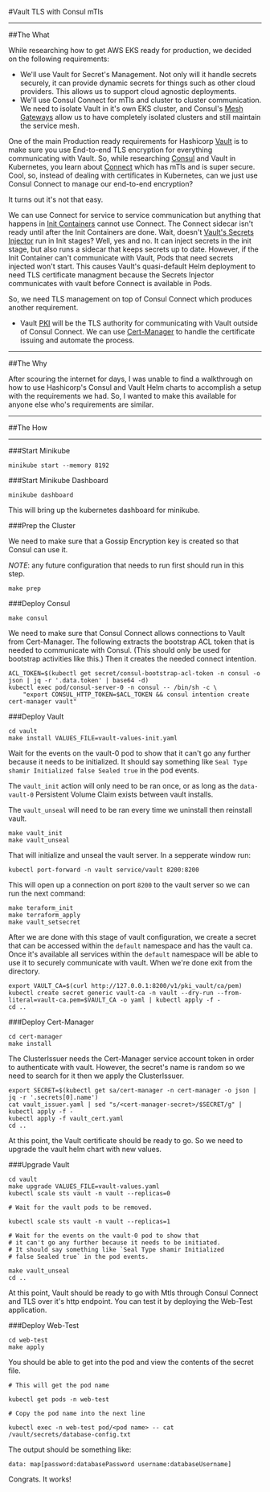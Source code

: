 #Vault TLS with Consul mTls

---

##The What

While researching how to get AWS EKS ready for production, we decided on the following requirements:

- We'll use Vault for Secret's Management.  Not only will it handle secrets securely, it can provide dynamic secrets for things such as other cloud providers.  This allows us to support cloud agnostic deployments.
- We'll use Consul Connect for mTls and cluster to cluster communication.  We need to isolate Vault in it's own EKS cluster, and Consul's [Mesh Gateways](https://www.consul.io/docs/connect/mesh_gateway) allow us to have completely isolated clusters and still maintain the service mesh.

One of the main Production ready requirements for Hashicorp [Vault](https://www.vaultproject.io/) is to make sure you use End-to-end TLS encryption for everything communicating with Vault.  So, while researching [Consul](https://consul.io) and Vault in Kubernetes, you learn about [Connect](https://www.consul.io/docs/connect) which has mTls and is super secure.  Cool, so, instead of dealing with certificates in Kubernetes, can we just use Consul Connect to manage our end-to-end encryption?

It turns out it's not that easy.

We can use Connect for service to service communication but anything that happens in [Init Containers](https://kubernetes.io/docs/concepts/workloads/pods/init-containers/) cannot use Connect.  The Connect sidecar isn't ready until after the Init Containers are done.  Wait, doesn't [Vault's Secrets Injector](https://www.vaultproject.io/docs/platform/k8s/injector) run in Init stages?  Well, yes and no.  It can inject secrets in the init stage, but also runs a sidecar that keeps secrets up to date.  However, if the Init Container can't communicate with Vault, Pods that need secrets injected won't start.  This causes Vault's quasi-default Helm deployment to need TLS certificate managment because the Secrets Injector communicates with vault before Connect is available in Pods.

So, we need TLS management on top of Consul Connect which produces another requirement.

- Vault [PKI](https://www.vaultproject.io/docs/secrets/pki) will be the TLS authority for communicating with Vault outside of Consul Connect.  We can use [Cert-Manager](https://cert-manager.io/) to handle the certificate issuing and automate the process.

---

##The Why

After scouring the internet for days, I was unable to find a walkthrough on how to use Hashicorp's Consul and Vault Helm charts to accomplish a setup with the requirements we had.  So, I wanted to make this available for anyone else who's requirements are similar.

---

##The How

---

###Start Minikube

```
minikube start --memory 8192
```

###Start Minikube Dashboard

```
minikube dashboard
```

This will bring up the kubernetes dashboard for minikube.

###Prep the Cluster

We need to make sure that a Gossip Encryption key is created so that Consul can use it.

*NOTE*: any future configuration that needs to run first should run in this step.

```
make prep
```

###Deploy Consul

```
make consul
```

We need to make sure that Consul Connect allows connections to Vault from Cert-Manager. The following extracts the bootstrap ACL token that is needed to communicate with Consul.  (This should only be used for bootstrap activities like this.)  Then it creates the needed connect intention.

```
ACL_TOKEN=$(kubectl get secret/consul-bootstrap-acl-token -n consul -o json | jq -r '.data.token' | base64 -d)
kubectl exec pod/consul-server-0 -n consul -- /bin/sh -c \
    "export CONSUL_HTTP_TOKEN=$ACL_TOKEN && consul intention create cert-manager vault"
```

###Deploy Vault

```
cd vault
make install VALUES_FILE=vault-values-init.yaml
```

Wait for the events on the vault-0 pod to show that it can't go any further because it needs to be initialized. It should say something like `Seal Type shamir Initialized false Sealed true` in the pod events.

The `vault_init` action will only need to be ran once, or as long as the `data-vault-0` Persistent Volume Claim exists between vault installs.

The `vault_unseal` will need to be ran every time we uninstall then reinstall vault.

```
make vault_init
make vault_unseal
```

That will initialize and unseal the vault server.  In a sepperate window run:

```
kubectl port-forward -n vault service/vault 8200:8200
```

This will open up a connection on port `8200` to the vault server so we can run the next command:

```
make teraform_init
make terraform_apply
make vault_setsecret
```

After we are done with this stage of vault configuration, we create a secret that can be accessed within the `default` namespace and has the vault ca.  Once it's available all services within the `default` namespace will be able to use it to securely communicate with vault.  When we're done exit from the directory.

```
export VAULT_CA=$(curl http://127.0.0.1:8200/v1/pki_vault/ca/pem)
kubectl create secret generic vault-ca -n vault --dry-run --from-literal=vault-ca.pem=$VAULT_CA -o yaml | kubectl apply -f -
cd ..
```

###Deploy Cert-Manager

```
cd cert-manager
make install
```

The ClusterIssuer needs the Cert-Manager service account token in order to authenticate with vault. However, the secret's name is random so we need to search for it then we apply the ClusterIssuer.

```
export SECRET=$(kubectl get sa/cert-manager -n cert-manager -o json | jq -r '.secrets[0].name')
cat vault_issuer.yaml | sed "s/<cert-manager-secret>/$SECRET/g" | kubectl apply -f -
kubectl apply -f vault_cert.yaml
cd ..
```

At this point, the Vault certificate should be ready to go. So we need to upgrade the vault helm chart with new values.

###Upgrade Vault

```
cd vault
make upgrade VALUES_FILE=vault-values.yaml
kubectl scale sts vault -n vault --replicas=0

# Wait for the vault pods to be removed.

kubectl scale sts vault -n vault --replicas=1

# Wait for the events on the vault-0 pod to show that 
# it can't go any further because it needs to be initiated.  
# It should say something like `Seal Type shamir Initialized 
# false Sealed true` in the pod events.

make vault_unseal
cd ..
```

At this point, Vault should be ready to go with Mtls through Consul Connect and TLS over it's http endpoint. You can test it by deploying the Web-Test application.

###Deploy Web-Test

```
cd web-test
make apply
```

You should be able to get into the pod and view the contents of the secret file.

```
# This will get the pod name

kubectl get pods -n web-test

# Copy the pod name into the next line

kubectl exec -n web-test pod/<pod name> -- cat /vault/secrets/database-config.txt
```

The output should be something like:

```
data: map[password:databasePassword username:databaseUsername]
```

Congrats.  It works!
